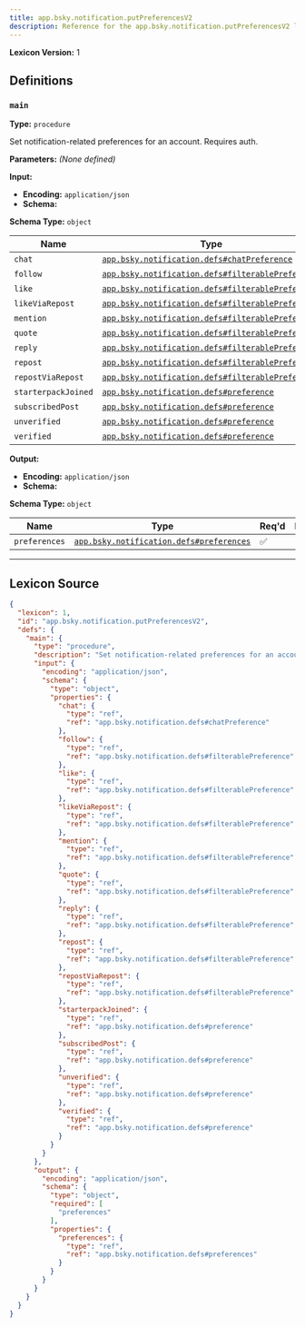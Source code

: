 ```yaml
---
title: app.bsky.notification.putPreferencesV2
description: Reference for the app.bsky.notification.putPreferencesV2 lexicon
---
```

**Lexicon Version:** 1

## Definitions

<a name="main"></a>
### `main`

**Type:** `procedure`

Set notification-related preferences for an account. Requires auth.

**Parameters:** _(None defined)_

**Input:**

- **Encoding:** `application/json`
- **Schema:**

**Schema Type:** `object`

| Name | Type | Req'd  | Description | Constraints |
|------|------|----------|-------------|-------------|
| `chat` | [`app.bsky.notification.defs#chatPreference`](lexicons/app/bsky/notification/defs#chatPreference) | ❌  |  |  |
| `follow` | [`app.bsky.notification.defs#filterablePreference`](lexicons/app/bsky/notification/defs#filterablePreference) | ❌  |  |  |
| `like` | [`app.bsky.notification.defs#filterablePreference`](lexicons/app/bsky/notification/defs#filterablePreference) | ❌  |  |  |
| `likeViaRepost` | [`app.bsky.notification.defs#filterablePreference`](lexicons/app/bsky/notification/defs#filterablePreference) | ❌  |  |  |
| `mention` | [`app.bsky.notification.defs#filterablePreference`](lexicons/app/bsky/notification/defs#filterablePreference) | ❌  |  |  |
| `quote` | [`app.bsky.notification.defs#filterablePreference`](lexicons/app/bsky/notification/defs#filterablePreference) | ❌  |  |  |
| `reply` | [`app.bsky.notification.defs#filterablePreference`](lexicons/app/bsky/notification/defs#filterablePreference) | ❌  |  |  |
| `repost` | [`app.bsky.notification.defs#filterablePreference`](lexicons/app/bsky/notification/defs#filterablePreference) | ❌  |  |  |
| `repostViaRepost` | [`app.bsky.notification.defs#filterablePreference`](lexicons/app/bsky/notification/defs#filterablePreference) | ❌  |  |  |
| `starterpackJoined` | [`app.bsky.notification.defs#preference`](lexicons/app/bsky/notification/defs#preference) | ❌  |  |  |
| `subscribedPost` | [`app.bsky.notification.defs#preference`](lexicons/app/bsky/notification/defs#preference) | ❌  |  |  |
| `unverified` | [`app.bsky.notification.defs#preference`](lexicons/app/bsky/notification/defs#preference) | ❌  |  |  |
| `verified` | [`app.bsky.notification.defs#preference`](lexicons/app/bsky/notification/defs#preference) | ❌  |  |  |
**Output:**

- **Encoding:** `application/json`
- **Schema:**

**Schema Type:** `object`

| Name | Type | Req'd  | Description | Constraints |
|------|------|----------|-------------|-------------|
| `preferences` | [`app.bsky.notification.defs#preferences`](lexicons/app/bsky/notification/defs#preferences) | ✅  |  |  |

---

## Lexicon Source
```json
{
  "lexicon": 1,
  "id": "app.bsky.notification.putPreferencesV2",
  "defs": {
    "main": {
      "type": "procedure",
      "description": "Set notification-related preferences for an account. Requires auth.",
      "input": {
        "encoding": "application/json",
        "schema": {
          "type": "object",
          "properties": {
            "chat": {
              "type": "ref",
              "ref": "app.bsky.notification.defs#chatPreference"
            },
            "follow": {
              "type": "ref",
              "ref": "app.bsky.notification.defs#filterablePreference"
            },
            "like": {
              "type": "ref",
              "ref": "app.bsky.notification.defs#filterablePreference"
            },
            "likeViaRepost": {
              "type": "ref",
              "ref": "app.bsky.notification.defs#filterablePreference"
            },
            "mention": {
              "type": "ref",
              "ref": "app.bsky.notification.defs#filterablePreference"
            },
            "quote": {
              "type": "ref",
              "ref": "app.bsky.notification.defs#filterablePreference"
            },
            "reply": {
              "type": "ref",
              "ref": "app.bsky.notification.defs#filterablePreference"
            },
            "repost": {
              "type": "ref",
              "ref": "app.bsky.notification.defs#filterablePreference"
            },
            "repostViaRepost": {
              "type": "ref",
              "ref": "app.bsky.notification.defs#filterablePreference"
            },
            "starterpackJoined": {
              "type": "ref",
              "ref": "app.bsky.notification.defs#preference"
            },
            "subscribedPost": {
              "type": "ref",
              "ref": "app.bsky.notification.defs#preference"
            },
            "unverified": {
              "type": "ref",
              "ref": "app.bsky.notification.defs#preference"
            },
            "verified": {
              "type": "ref",
              "ref": "app.bsky.notification.defs#preference"
            }
          }
        }
      },
      "output": {
        "encoding": "application/json",
        "schema": {
          "type": "object",
          "required": [
            "preferences"
          ],
          "properties": {
            "preferences": {
              "type": "ref",
              "ref": "app.bsky.notification.defs#preferences"
            }
          }
        }
      }
    }
  }
}
```
